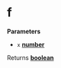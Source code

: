 <!-- Generated by documentation.js. Update this documentation by updating the source code. -->

# f

**Parameters**

-   `x` **[number](https://developer.mozilla.org/en-US/docs/Web/JavaScript/Reference/Global_Objects/Number)** 

Returns **[boolean](https://developer.mozilla.org/en-US/docs/Web/JavaScript/Reference/Global_Objects/Boolean)** 
